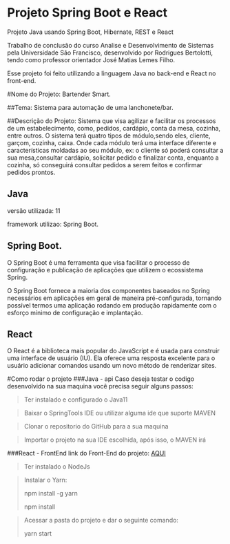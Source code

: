 # Projeto Spring Boot e React
Projeto Java usando Spring Boot, Hibernate, REST e React 

Trabalho de conclusão do curso Analise e Desenvolvimento de Sistemas pela Universidade São Francisco, desenvolvido por Rodrigues Bertolotti, 
tendo como professor orientador José Matias Lemes Filho.

Esse projeto foi feito utilizando a linguagem Java no back-end e React no front-end.

#Nome do Projeto:
Bartender Smart.

##Tema:
Sistema para automação de uma lanchonete/bar.

##Descrição do Projeto:
Sistema que visa agilizar e facilitar os processos de um estabelecimento, como, pedidos, cardápio, conta da mesa, cozinha, entre outros.
O sistema terá quatro tipos de módulo,sendo eles, cliente, garçom, cozinha, caixa. Onde cada módulo terá uma interface diferente e características moldadas ao seu módulo, ex: o cliente só poderá consultar a sua mesa,consultar cardápio, solicitar pedido e finalizar conta, enquanto a cozinha, só conseguirá consultar pedidos a serem feitos e confirmar pedidos prontos.

## Java
versão utilizada: 11

framework utilizao: Spring Boot.

## Spring Boot.

O Spring Boot é uma ferramenta que visa facilitar o processo de configuração e publicação de aplicações que utilizem o ecossistema Spring.

O Spring Boot fornece a maioria dos componentes baseados no Spring necessários em aplicações em geral de maneira pré-configurada, tornando possível termos uma aplicação rodando em produção rapidamente com o esforço mínimo de configuração e implantação.

## React

O React é a biblioteca mais popular do JavaScript e é usada para construir uma interface de usuário (IU). Ela oferece uma resposta excelente para o usuário adicionar comandos usando um novo método de renderizar sites.


#Como rodar o projeto
###Java - api
Caso deseja testar o codigo desenvolvido na sua maquina você precisa seguir alguns passos:

>Ter instalado e configurado o Java11

>Baixar o SpringTools IDE ou utilizar alguma ide que suporte MAVEN

>Clonar o repositorio do GitHub para a sua maquina

>Importar o projeto na sua IDE escolhida, após isso, o MAVEN irá 

###React - FrontEnd
link do Front-End do projeto: [AQUI]()

>Ter instalado o NodeJs

>Instalar o Yarn: 
>
>npm install -g yarn
>
>npm install

>Acessar a pasta do projeto e dar o seguinte comando:
>
>yarn start
